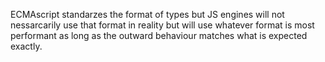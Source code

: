 
ECMAscript standarzes the format of types but JS engines will not nessarcarily use that format in reality but will use whatever format is most performant as long as the outward behaviour matches what is expected exactly.

